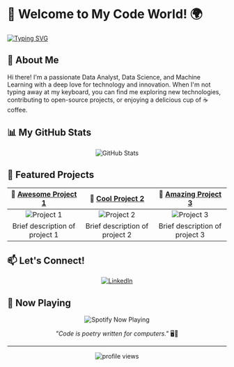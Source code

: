 # 👋 Welcome to My Code World! 🌍

[![Typing SVG](https://readme-typing-svg.demolab.com?font=Fira+Code&pause=1000&center=true&vCenter=true&multiline=true&width=700&height=200&lines=Samuel+Semaya;Data+Analyst+%7C+Data+Scientist+%7C+Data+Enthusiast)](https://github.com/samuelsemaya)

## 🚀 About Me

Hi there! I'm a passionate Data Analyst, Data Science, and Machine Learning with a deep love for technology and innovation. When I'm not typing away at my keyboard, you can find me exploring new technologies, contributing to open-source projects, or enjoying a delicious cup of ☕ coffee.

<!---### 🛠️ Technologies & Tools

![JavaScript](https://img.shields.io/badge/-JavaScript-F7DF1E?style=flat-square&logo=javascript&logoColor=black)
![Python](https://img.shields.io/badge/-Python-3776AB?style=flat-square&logo=Python&logoColor=white)
![React](https://img.shields.io/badge/-React-61DAFB?style=flat-square&logo=react&logoColor=black)
![Node.js](https://img.shields.io/badge/-Node.js-339933?style=flat-square&logo=Node.js&logoColor=white)
![Git](https://img.shields.io/badge/-Git-F05032?style=flat-square&logo=git&logoColor=white)
![VS Code](https://img.shields.io/badge/-VS%20Code-007ACC?style=flat-square&logo=visual-studio-code&logoColor=white)--->

## 📊 My GitHub Stats

<div align="center">
  <img src="/api/placeholder/495/195" alt="GitHub Stats">
</div>

## 🌟 Featured Projects

<div align="center">

| 🚀 [Awesome Project 1](https://github.com/username/project1) | 🌈 [Cool Project 2](https://github.com/username/project2) | 🎯 [Amazing Project 3](https://github.com/username/project3) |
|:---:|:---:|:---:|
| <img src="/api/placeholder/250/150" alt="Project 1"> | <img src="/api/placeholder/250/150" alt="Project 2"> | <img src="/api/placeholder/250/150" alt="Project 3"> |
| Brief description of project 1 | Brief description of project 2 | Brief description of project 3 |

</div>

<!---## 🌱 I'm Currently Learning

- Blockchain Development 🔗
- Machine Learning 🤖
- Cloud Architecture ☁️--->

## 📫 Let's Connect!

<div align="center">

[![LinkedIn](https://img.shields.io/badge/LinkedIn-0077B5?style=for-the-badge&logo=linkedin&logoColor=white)](https://www.linkedin.com/in/samuelsemaya/)
<!---[![Twitter](https://img.shields.io/badge/Twitter-1DA1F2?style=for-the-badge&logo=twitter&logoColor=white)](https://twitter.com/yourusername)--->
<!---[![Personal Website](https://img.shields.io/badge/Website-4285F4?style=for-the-badge&logo=google-chrome&logoColor=white)](https://www.yourwebsite.com)--->

</div>

## 🎵 Now Playing

<div align="center">
  <img src="/api/placeholder/250/80" alt="Spotify Now Playing">
</div>

<div align="center">

*"Code is poetry written for computers."* 🖥️💖

</div>

---

<div align="center">
  <img src="https://komarev.com/ghpvc/?username=samuelsemaya&color=blueviolet" alt="profile views">
</div>
